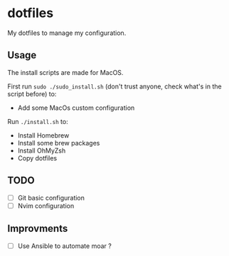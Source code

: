 # dotfiles

My dotfiles to manage my configuration.

## Usage

The install scripts are made for MacOS.

First run `sudo ./sudo_install.sh` (don't trust anyone, check what's in the script before) to:
* Add some MacOs custom configuration

Run `./install.sh` to:
* Install Homebrew
* Install some brew packages
* Install OhMyZsh
* Copy dotfiles

## TODO

- [ ] Git basic configuration
- [ ] Nvim configuration

## Improvments

- [ ] Use Ansible to automate moar ?
